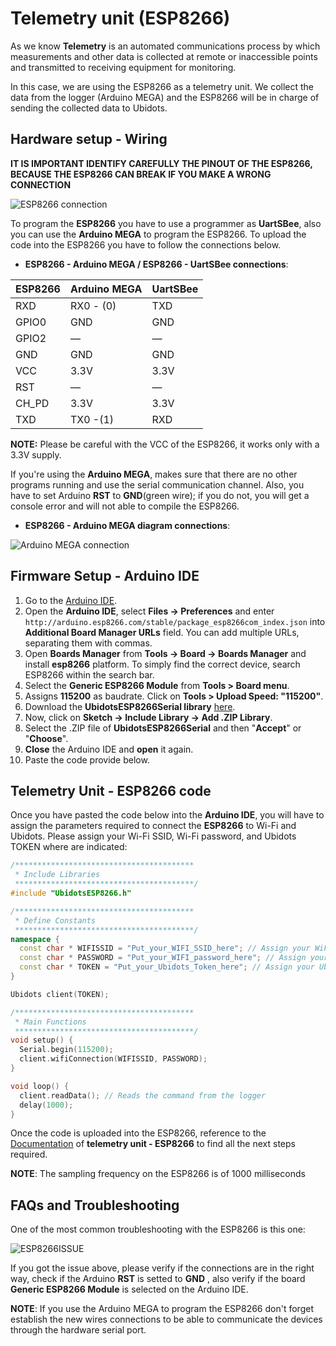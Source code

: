 # Telemetry unit (ESP8266)  

As we know **Telemetry** is an automated communications process by which measurements and other data is collected at remote or inaccessible points and transmitted to receiving equipment for monitoring. 

In this case, we are using the ESP8266 as a telemetry unit. We collect the data from the logger (Arduino MEGA) and the ESP8266 will be in charge of sending the collected data to Ubidots. 

## Hardware setup - Wiring

**IT IS IMPORTANT IDENTIFY CAREFULLY THE PINOUT OF THE ESP8266, BECAUSE THE ESP8266 CAN BREAK IF YOU MAKE A WRONG CONNECTION**

![ESP8266 connection](https://raw.githubusercontent.com/guyz/pyesp8266/master/esp8266_pinout.png)

To program the **ESP8266** you have to use a programmer as **UartSBee**, also you can use the **Arduino MEGA** to program the ESP8266. To upload the code into the ESP8266 you have to follow the connections below.

* **ESP8266 - Arduino MEGA /  ESP8266 - UartSBee connections**: 

ESP8266 | Arduino MEGA | UartSBee
--------|--------------|---------
RXD | RX0 - (0) | TXD
GPIO0 | GND | GND
GPIO2 | — | —
GND | GND | GND
VCC | 3.3V | 3.3V
RST | —  | —
CH_PD | 3.3V | 3.3V
TXD |TX0 -(1) | RXD

**NOTE:** Please be careful with the VCC of the ESP8266, it works only with a 3.3V supply.

If you're using the **Arduino MEGA**, makes sure that there are no other programs running and use the serial communication channel. Also, you have to set Arduino **RST** to **GND**(green wire); if you do not, you will get a console error and will not able to compile the ESP8266.

* **ESP8266 - Arduino MEGA diagram connections**:

![Arduino MEGA connection](https://cdn2.hubspot.net/hubfs/329717/Documentation%20files/images/ArduinoMEGA_ESP8266_programMode_bb.png)

## Firmware Setup - Arduino IDE

1. Go to the [Arduino IDE](https://www.arduino.cc/en/Main/Software).
2. Open the **Arduino IDE**, select **Files -> Preferences** and enter `http://arduino.esp8266.com/stable/package_esp8266com_index.json` into **Additional Board Manager URLs** field. You can add multiple URLs, separating them with commas.
3. Open **Boards Manager** from **Tools -> Board -> Boards Manager** and install **esp8266** platform. To simply find the correct device, search ESP8266 within the search bar.
4. Select the **Generic ESP8266 Module** from **Tools > Board menu**.
5. Assigns **115200** as baudrate. Click on **Tools > Upload Speed: "115200"**.
6. Download the **UbidotsESP8266Serial library** [here](https://github.com/ubidots/ubidots-esp8266-serial/archive/master.zip).
7. Now, click on **Sketch -> Include Library -> Add .ZIP Library**.
8. Select the .ZIP file of **UbidotsESP8266Serial** and then "**Accept**" or "**Choose**".
9. **Close** the Arduino IDE and **open** it again.
10. Paste the code provide below.

## Telemetry Unit - ESP8266 code

Once you have pasted the code below into the **Arduino IDE**, you will have to assign the parameters required to connect the **ESP8266** to Wi-Fi and Ubidots. Please assign your Wi-Fi SSID, Wi-Fi password, and Ubidots TOKEN where are indicated:

```c++
/****************************************
 * Include Libraries
 ****************************************/
#include "UbidotsESP8266.h"

/****************************************
 * Define Constants
 ****************************************/
namespace { 
  const char * WIFISSID = "Put_your_WIFI_SSID_here"; // Assign your WiFi SSID 
  const char * PASSWORD = "Put_your_WIFI_password_here"; // Assign your WiFi password
  const char * TOKEN = "Put_your_Ubidots_Token_here"; // Assign your Ubidots TOKEN
}

Ubidots client(TOKEN);

/****************************************
 * Main Functions
 ****************************************/ 
void setup() {
  Serial.begin(115200);
  client.wifiConnection(WIFISSID, PASSWORD);
}

void loop() {
  client.readData(); // Reads the command from the logger
  delay(1000);
}
```

Once the code is uploaded into the ESP8266, reference to the [Documentation](https://github.com/ubidots/ubidots-esp8266-serial/tree/master/docs/TelemetryUnit_ESP8266.md) of **telemetry unit - ESP8266** to find all the next steps required. 

**NOTE**: The sampling frequency on the ESP8266 is of 1000 milliseconds

## FAQs and Troubleshooting

One of the most common troubleshooting with the ESP8266 is this one:

![ESP8266ISSUE](https://cdn2.hubspot.net/hubfs/329717/Documentation%20files/images/ERROR_ESP8266.png)

If you got the issue above, please verify if the connections are in the right way, check if the Arduino **RST** is setted to **GND** , also verify if the board **Generic ESP8266 Module** is selected on the Arduino IDE.

**NOTE**: If you use the Arduino MEGA to program the ESP8266 don't forget establish the new wires connections to be able to communicate the devices through the hardware serial port. 